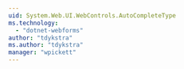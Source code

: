 ```yaml
---
uid: System.Web.UI.WebControls.AutoCompleteType
ms.technology: 
  - "dotnet-webforms"
author: "tdykstra"
ms.author: "tdykstra"
manager: "wpickett"
---
```

